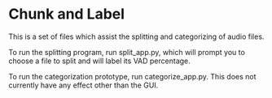 # Chunk and Label

This is a set of files which assist the splitting and categorizing of audio files.

To run the splitting program, run split_app.py, which will prompt you to choose a file to split and will label its VAD percentage.

To run the categorization prototype, run categorize_app.py. This does not currently have any effect other than the GUI.
